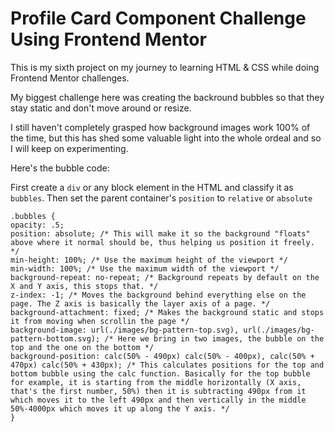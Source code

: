 # Profile Card Component Challenge Using Frontend Mentor

This is my sixth project on my journey to learning HTML &amp; CSS while doing Frontend Mentor challenges.

My biggest challenge here was creating the backround bubbles so that they stay static and don't move around or resize.

I still haven't completely grasped how background images work 100% of the time, but this has shed some valuable light into the whole ordeal and so I will keep on experimenting.

Here's the bubble code:

First create a `div` or any block element in the HTML and classify it as `bubbles`. Then set the parent container's `position` to `relative` or `absolute`

`.bubbles {`<br>
`opacity: .5;`<br>
`position: absolute; /* This will make it so the background "floats" above where it normal should be, thus helping us position it freely. */`<br>
`min-height: 100%; /* Use the maximum height of the viewport */`<br>
`min-width: 100%; /* Use the maximum width of the viewport */`<br>
`background-repeat: no-repeat; /* Background repeats by default on the X and Y axis, this stops that. */`<br>
`z-index: -1; /* Moves the background behind everything else on the page. The Z axis is basically the layer axis of a page. */`<br>
`background-attachment: fixed; /* Makes the background static and stops it from moving when scrollin the page */`<br>
`background-image: url(./images/bg-pattern-top.svg), url(./images/bg-pattern-bottom.svg); /* Here we bring in two images, the bubble on the top and the one on the bottom */`<br>
`background-position: calc(50% - 490px) calc(50% - 400px), calc(50% + 470px) calc(50% + 430px); /* This calculates positions for the top and bottom bubble using the calc function. Basically for the top bubble for example, it is starting from the middle horizontally (X axis, that's the first number, 50%) then it is subtracting 490px from it which moves it to the left 490px and then vertically in the middle 50%-4000px which moves it up along the Y axis. */`<br>
`}`
